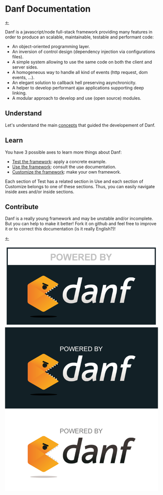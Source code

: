 Danf Documentation
==================

[←](../README.md)

Danf is a javascript/node full-stack framework providing many features in order to produce an scalable, maintainable, testable and performant code:
* An object-oriented programming layer.
* An inversion of control design (dependency injection via configurations files).
* A simple system allowing to use the same code on both the client and server sides.
* A homogeneous way to handle all kind of events (http request, dom events, ...).
* An elegant solution to callback hell preserving asynchronicity.
* A helper to develop performant ajax applications supporting deep linking.
* A modular approach to develop and use (open source) modules.

Understand
----------

Let's understand the main [concepts](concepts.md) that guided the developement of Danf.

Learn
-----

You have 3 possible axes to learn more things about Danf:

* [Test the framework](test/index.md): apply a concrete example.
* [Use the framework](use/index.md): consult the use documentation.
* [Customize the framework](customize/index.md): make your own framework.

Each section of Test has a related section in Use and each section of Customize belongs to one of these sections. Thus, you can easily navigate inside axes and/or inside sections.

Contribute
----------

Danf is a really young framework and may be unstable and/or incomplete. But you can help to make it better! Fork it on github and feel free to improve it or to correct this documentation (is it really English?)!

[←](../README.md)

![powered-bis](../img/powered-bis.png) ![powered](../img/powered.png) ![powered-white](../img/powered-white.png)